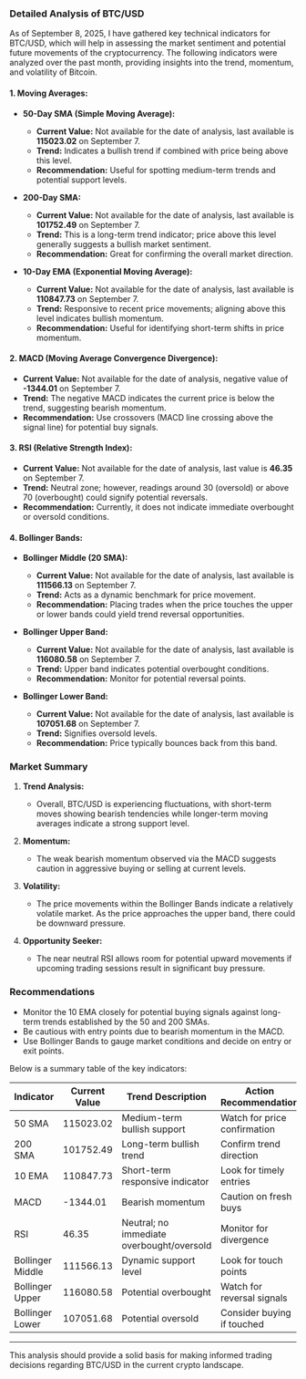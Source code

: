 ### Detailed Analysis of BTC/USD

As of September 8, 2025, I have gathered key technical indicators for BTC/USD, which will help in assessing the market sentiment and potential future movements of the cryptocurrency. The following indicators were analyzed over the past month, providing insights into the trend, momentum, and volatility of Bitcoin.

#### 1. **Moving Averages:**
   - **50-Day SMA (Simple Moving Average):**
     - **Current Value:** Not available for the date of analysis, last available is **115023.02** on September 7.
     - **Trend:** Indicates a bullish trend if combined with price being above this level.
     - **Recommendation:** Useful for spotting medium-term trends and potential support levels.

   - **200-Day SMA:**
     - **Current Value:** Not available for the date of analysis, last available is **101752.49** on September 7.
     - **Trend:** This is a long-term trend indicator; price above this level generally suggests a bullish market sentiment.
     - **Recommendation:** Great for confirming the overall market direction.

   - **10-Day EMA (Exponential Moving Average):**
     - **Current Value:** Not available for the date of analysis, last available is **110847.73** on September 7.
     - **Trend:** Responsive to recent price movements; aligning above this level indicates bullish momentum.
     - **Recommendation:** Useful for identifying short-term shifts in price momentum.

#### 2. **MACD (Moving Average Convergence Divergence):**
   - **Current Value:** Not available for the date of analysis, negative value of **-1344.01** on September 7.
   - **Trend:** The negative MACD indicates the current price is below the trend, suggesting bearish momentum.
   - **Recommendation:** Use crossovers (MACD line crossing above the signal line) for potential buy signals.

#### 3. **RSI (Relative Strength Index):**
   - **Current Value:** Not available for the date of analysis, last value is **46.35** on September 7.
   - **Trend:** Neutral zone; however, readings around 30 (oversold) or above 70 (overbought) could signify potential reversals.
   - **Recommendation:** Currently, it does not indicate immediate overbought or oversold conditions.

#### 4. **Bollinger Bands:**
   - **Bollinger Middle (20 SMA):**
     - **Current Value:** Not available for the date of analysis, last available is **111566.13** on September 7.
     - **Trend:** Acts as a dynamic benchmark for price movement.
     - **Recommendation:** Placing trades when the price touches the upper or lower bands could yield trend reversal opportunities.

   - **Bollinger Upper Band:**
     - **Current Value:** Not available for the date of analysis, last available is **116080.58** on September 7.
     - **Trend:** Upper band indicates potential overbought conditions.
     - **Recommendation:** Monitor for potential reversal points.

   - **Bollinger Lower Band:**
     - **Current Value:** Not available for the date of analysis, last available is **107051.68** on September 7.
     - **Trend:** Signifies oversold levels.
     - **Recommendation:** Price typically bounces back from this band.

### Market Summary
1. **Trend Analysis:**
   - Overall, BTC/USD is experiencing fluctuations, with short-term moves showing bearish tendencies while longer-term moving averages indicate a strong support level.

2. **Momentum:**
   - The weak bearish momentum observed via the MACD suggests caution in aggressive buying or selling at current levels.

3. **Volatility:**
   - The price movements within the Bollinger Bands indicate a relatively volatile market. As the price approaches the upper band, there could be downward pressure.

4. **Opportunity Seeker:**
   - The near neutral RSI allows room for potential upward movements if upcoming trading sessions result in significant buy pressure.

### Recommendations
- Monitor the 10 EMA closely for potential buying signals against long-term trends established by the 50 and 200 SMAs.
- Be cautious with entry points due to bearish momentum in the MACD.
- Use Bollinger Bands to gauge market conditions and decide on entry or exit points.

Below is a summary table of the key indicators:

| Indicator          | Current Value   | Trend Description                           | Action Recommendation            |
|--------------------|-----------------|--------------------------------------------|----------------------------------|
| 50 SMA              | 115023.02       | Medium-term bullish support                 | Watch for price confirmation     |
| 200 SMA             | 101752.49       | Long-term bullish trend                     | Confirm trend direction           |
| 10 EMA              | 110847.73       | Short-term responsive indicator             | Look for timely entries          |
| MACD                | -1344.01        | Bearish momentum                            | Caution on fresh buys            |
| RSI                 | 46.35           | Neutral; no immediate overbought/oversold   | Monitor for divergence            |
| Bollinger Middle    | 111566.13       | Dynamic support level                       | Look for touch points             |
| Bollinger Upper     | 116080.58       | Potential overbought                       | Watch for reversal signals       |
| Bollinger Lower     | 107051.68       | Potential oversold                         | Consider buying if touched        |

---

This analysis should provide a solid basis for making informed trading decisions regarding BTC/USD in the current crypto landscape.
